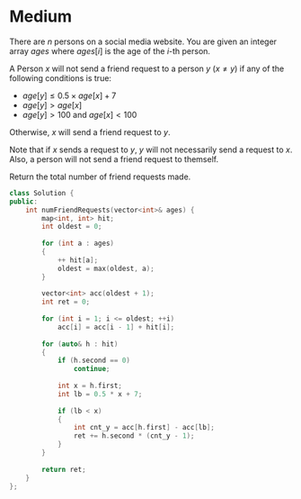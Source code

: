 # Medium

There are $n$ persons on a social media website. You are given an integer array $ages$ where $ages[i]$ is the age of the $i$-th person.

A Person $x$ will not send a friend request to a person $y$ ($x \neq y$) if any of the following conditions is true:

- $age[y] \leq 0.5 \times age[x] + 7$
- $age[y] > age[x]$
- $age[y] > 100$ and $age[x] < 100$

Otherwise, $x$ will send a friend request to $y$.

Note that if $x$ sends a request to $y$, $y$ will not necessarily send a request to $x$. Also, a person will not send a friend request to themself.

Return the total number of friend requests made.

```cpp
class Solution {
public:
    int numFriendRequests(vector<int>& ages) {
        map<int, int> hit;
        int oldest = 0;
        
        for (int a : ages)
        {
            ++ hit[a];
            oldest = max(oldest, a);
        }
        
        vector<int> acc(oldest + 1);
        int ret = 0;
        
        for (int i = 1; i <= oldest; ++i)
            acc[i] = acc[i - 1] + hit[i];
        
        for (auto& h : hit)
        {
            if (h.second == 0)
                continue;
            
            int x = h.first;
            int lb = 0.5 * x + 7;
            
            if (lb < x)
            {
                int cnt_y = acc[h.first] - acc[lb];
                ret += h.second * (cnt_y - 1);
            }
        }
        
        return ret;
    }
};
```
